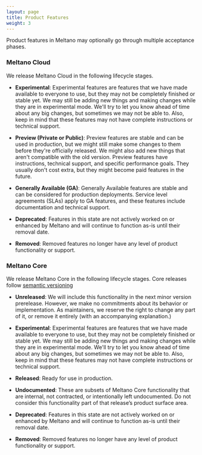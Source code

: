 ```yaml
---
layout: page
title: Product Features
weight: 3
---
```


Product features in Meltano may optionally go through multiple acceptance phases.

### Meltano Cloud

We release Meltano Cloud in the following lifecycle stages.

* **Experimental**: Experimental features are features that we have made available to everyone to use, but they may not be completely finished or stable yet. We may still be adding new things and making changes while they are in experimental mode. We'll try to let you know ahead of time about any big changes, but sometimes we may not be able to. Also, keep in mind that these features may not have complete instructions or technical support.

* **Preview (Private or Public)**: Preview features are stable and can be used in production, but we might still make some changes to them before they're officially released. We might also add new things that aren't compatible with the old version. Preview features have instructions, technical support, and specific performance goals. They usually don't cost extra, but they might become paid features in the future.

* **Generally Available (GA)**: Generally Available features are stable and can be considered for production deployments. Service level agreements (SLAs) apply to GA features, and these features include documentation and technical support.

* **Deprecated**: Features in this state are not actively worked on or enhanced by Meltano and will continue to function as-is until their removal date.

* **Removed**: Removed features no longer have any level of product functionality or support.

### Meltano Core

We release Meltano Core in the following lifecycle stages. Core releases follow [semantic versioning](semver.org)

* **Unreleased**: We will include this functionality in the next minor version prerelease. However, we make no commitments about its behavior or implementation. As maintainers, we reserve the right to change any part of it, or remove it entirely (with an accompanying explanation.)

* **Experimental**: Experimental features are features that we have made available to everyone to use, but they may not be completely finished or stable yet. We may still be adding new things and making changes while they are in experimental mode. We'll try to let you know ahead of time about any big changes, but sometimes we may not be able to. Also, keep in mind that these features may not have complete instructions or technical support.

* **Released**: Ready for use in production.

* **Undocumented**: These are subsets of Meltano Core functionality that are internal, not contracted, or intentionally left undocumented. Do not consider this functionality part of that release’s product surface area.

* **Deprecated**: Features in this state are not actively worked on or enhanced by Meltano and will continue to function as-is until their removal date.

* **Removed**: Removed features no longer have any level of product functionality or support.
